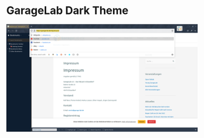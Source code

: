 # GarageLab Dark Theme

[![gl-dark theme preview](https://github.com/MintArchit/ff-themes/blob/assets/theme_preview.png)](https://github.com/MintArchit/ff-themes/tree/master/gl-dark)
